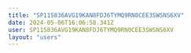 ```yaml
---
title: "SP115836AVG19KAN8FDJ6TYMQ9RN0CEE3SWSNS6XV"
date: 2024-05-06T16:06:58.341Z
user: SP115836AVG19KAN8FDJ6TYMQ9RN0CEE3SWSNS6XV
layout: "users"
---
```

    
